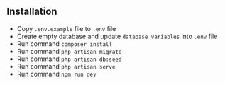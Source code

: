 ## Installation

- Copy `.env.example` file to `.env` file
- Create empty database and update `database variables` into `.env` file
- Run command `composer install`
- Run command `php artisan migrate`
- Run command `php artisan db:seed`
- Run command `php artisan serve`
- Run command `npm run dev`
